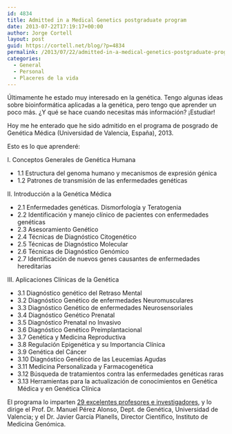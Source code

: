 ```yaml
---
id: 4834
title: Admitted in a Medical Genetics postgraduate program
date: 2013-07-22T17:19:17+00:00
author: Jorge Cortell
layout: post
guid: https://cortell.net/blog/?p=4834
permalink: /2013/07/22/admitted-in-a-medical-genetics-postgraduate-program/
categories:
  - General
  - Personal
  - Placeres de la vida
---
```

Últimamente he estado muy interesado en la genética. Tengo algunas ideas sobre bioinformática aplicadas a la genética, pero tengo que aprender un poco más. ¿Y qué se hace cuando necesitas más información? ¡Estudiar!

Hoy me he enterado que he sido admitido en el programa de posgrado de Genética Médica (Universidad de Valencia, España), 2013.

Esto es lo que aprenderé:

I. Conceptos Generales de Genética Humana

  * 1.1 Estructura del genoma humano y mecanismos de expresión génica
  * 1.2 Patrones de transmisión de las enfermedades genéticas

II. Introducción a la Genética Médica

  * 2.1 Enfermedades genéticas. Dismorfología y Teratogenia
  * 2.2 Identificación y manejo clínico de pacientes con enfermedades genéticas
  * 2.3 Asesoramiento Genético
  * 2.4 Técnicas de Diagnóstico Citogenético
  * 2.5 Técnicas de Diagnóstico Molecular
  * 2.6 Técnicas de Diagnóstico Genómico
  * 2.7 Identificación de nuevos genes causantes de enfermedades hereditarias

III. Aplicaciones Clínicas de la Genética

  * 3.1 Diagnóstico genético del Retraso Mental
  * 3.2 Diagnóstico Genético de enfermedades Neuromusculares
  * 3.3 Diagnóstico Genético de enfermedades Neurosensoriales
  * 3.4 Diagnóstico Genético Prenatal
  * 3.5 Diagnóstico Prenatal no Invasivo
  * 3.6 Diagnóstico Genético Preimplantacional
  * 3.7 Genética y Medicina Reproductiva
  * 3.8 Regulación Epigenética y su Importancia Clínica
  * 3.9 Genética del Cáncer
  * 3.10 Diagnóstico Genético de las Leucemias Agudas
  * 3.11 Medicina Personalizada y Farmacogenética
  * 3.12 Búsqueda de tratamientos contra las enfermedades genéticas raras
  * 3.13 Herramientas para la actualización de conocimientos en Genética Médica y en Genética Clínica

El programa lo imparten <a title="https://www.uv.es/postgradogeneticamedica/profesorado.html" href="https://www.uv.es/postgradogeneticamedica/profesorado.html" target="_blank">29 excelentes profesores e investigadores</a>, y lo dirige el Prof. Dr. Manuel Pérez Alonso, Dept. de Genética, Universidad de Valencia; y el Dr. Javier García Planells, Director Científico, Instituto de Medicina Genómica.